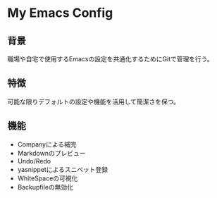 # My Emacs Config

## 背景
職場や自宅で使用するEmacsの設定を共通化するためにGitで管理を行う。

## 特徴
可能な限りデフォルトの設定や機能を活用して簡潔さを保つ。

## 機能
* Companyによる補完
* Markdownのプレビュー
* Undo/Redo
* yasnippetによるスニペット登録
* WhiteSpaceの可視化
* Backupfileの無効化
